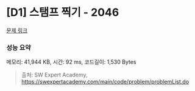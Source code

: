 # [D1] 스탬프 찍기 - 2046 

[문제 링크](https://swexpertacademy.com/main/code/problem/problemDetail.do?contestProbId=AV5QKdT6AyYDFAUq) 

### 성능 요약

메모리: 41,944 KB, 시간: 92 ms, 코드길이: 1,530 Bytes



> 출처: SW Expert Academy, https://swexpertacademy.com/main/code/problem/problemList.do
